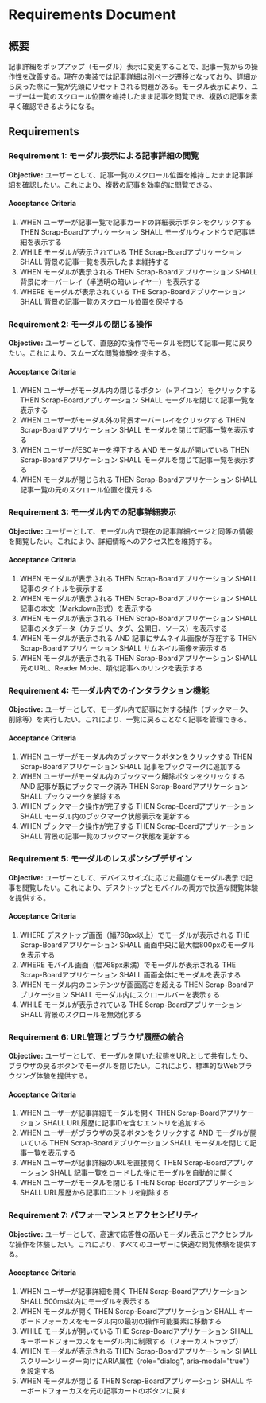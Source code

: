 # Requirements Document

## 概要
記事詳細をポップアップ（モーダル）表示に変更することで、記事一覧からの操作性を改善する。現在の実装では記事詳細は別ページ遷移となっており、詳細から戻った際に一覧が先頭にリセットされる問題がある。モーダル表示により、ユーザーは一覧のスクロール位置を維持したまま記事を閲覧でき、複数の記事を素早く確認できるようになる。

## Requirements

### Requirement 1: モーダル表示による記事詳細の閲覧
**Objective:** ユーザーとして、記事一覧のスクロール位置を維持したまま記事詳細を確認したい。これにより、複数の記事を効率的に閲覧できる。

#### Acceptance Criteria
1. WHEN ユーザーが記事一覧で記事カードの詳細表示ボタンをクリックする THEN Scrap-Boardアプリケーション SHALL モーダルウィンドウで記事詳細を表示する
2. WHILE モーダルが表示されている THE Scrap-Boardアプリケーション SHALL 背景の記事一覧を表示したまま維持する
3. WHEN モーダルが表示される THEN Scrap-Boardアプリケーション SHALL 背景にオーバーレイ（半透明の暗いレイヤー）を表示する
4. WHERE モーダルが表示されている THE Scrap-Boardアプリケーション SHALL 背景の記事一覧のスクロール位置を保持する

### Requirement 2: モーダルの閉じる操作
**Objective:** ユーザーとして、直感的な操作でモーダルを閉じて記事一覧に戻りたい。これにより、スムーズな閲覧体験を提供する。

#### Acceptance Criteria
1. WHEN ユーザーがモーダル内の閉じるボタン（×アイコン）をクリックする THEN Scrap-Boardアプリケーション SHALL モーダルを閉じて記事一覧を表示する
2. WHEN ユーザーがモーダル外の背景オーバーレイをクリックする THEN Scrap-Boardアプリケーション SHALL モーダルを閉じて記事一覧を表示する
3. WHEN ユーザーがESCキーを押下する AND モーダルが開いている THEN Scrap-Boardアプリケーション SHALL モーダルを閉じて記事一覧を表示する
4. WHEN モーダルが閉じられる THEN Scrap-Boardアプリケーション SHALL 記事一覧の元のスクロール位置を復元する

### Requirement 3: モーダル内での記事詳細表示
**Objective:** ユーザーとして、モーダル内で現在の記事詳細ページと同等の情報を閲覧したい。これにより、詳細情報へのアクセス性を維持する。

#### Acceptance Criteria
1. WHEN モーダルが表示される THEN Scrap-Boardアプリケーション SHALL 記事のタイトルを表示する
2. WHEN モーダルが表示される THEN Scrap-Boardアプリケーション SHALL 記事の本文（Markdown形式）を表示する
3. WHEN モーダルが表示される THEN Scrap-Boardアプリケーション SHALL 記事のメタデータ（カテゴリ、タグ、公開日、ソース）を表示する
4. WHEN モーダルが表示される AND 記事にサムネイル画像が存在する THEN Scrap-Boardアプリケーション SHALL サムネイル画像を表示する
5. WHEN モーダルが表示される THEN Scrap-Boardアプリケーション SHALL 元のURL、Reader Mode、類似記事へのリンクを表示する

### Requirement 4: モーダル内でのインタラクション機能
**Objective:** ユーザーとして、モーダル内で記事に対する操作（ブックマーク、削除等）を実行したい。これにより、一覧に戻ることなく記事を管理できる。

#### Acceptance Criteria
1. WHEN ユーザーがモーダル内のブックマークボタンをクリックする THEN Scrap-Boardアプリケーション SHALL 記事をブックマークに追加する
2. WHEN ユーザーがモーダル内のブックマーク解除ボタンをクリックする AND 記事が既にブックマーク済み THEN Scrap-Boardアプリケーション SHALL ブックマークを解除する
3. WHEN ブックマーク操作が完了する THEN Scrap-Boardアプリケーション SHALL モーダル内のブックマーク状態表示を更新する
4. WHEN ブックマーク操作が完了する THEN Scrap-Boardアプリケーション SHALL 背景の記事一覧のブックマーク状態を更新する

### Requirement 5: モーダルのレスポンシブデザイン
**Objective:** ユーザーとして、デバイスサイズに応じた最適なモーダル表示で記事を閲覧したい。これにより、デスクトップとモバイルの両方で快適な閲覧体験を提供する。

#### Acceptance Criteria
1. WHERE デスクトップ画面（幅768px以上）でモーダルが表示される THE Scrap-Boardアプリケーション SHALL 画面中央に最大幅800pxのモーダルを表示する
2. WHERE モバイル画面（幅768px未満）でモーダルが表示される THE Scrap-Boardアプリケーション SHALL 画面全体にモーダルを表示する
3. WHEN モーダル内のコンテンツが画面高さを超える THEN Scrap-Boardアプリケーション SHALL モーダル内にスクロールバーを表示する
4. WHILE モーダルが表示されている THE Scrap-Boardアプリケーション SHALL 背景のスクロールを無効化する

### Requirement 6: URL管理とブラウザ履歴の統合
**Objective:** ユーザーとして、モーダルを開いた状態をURLとして共有したり、ブラウザの戻るボタンでモーダルを閉じたい。これにより、標準的なWebブラウジング体験を提供する。

#### Acceptance Criteria
1. WHEN ユーザーが記事詳細モーダルを開く THEN Scrap-Boardアプリケーション SHALL URL履歴に記事IDを含むエントリを追加する
2. WHEN ユーザーがブラウザの戻るボタンをクリックする AND モーダルが開いている THEN Scrap-Boardアプリケーション SHALL モーダルを閉じて記事一覧を表示する
3. WHEN ユーザーが記事詳細のURLを直接開く THEN Scrap-Boardアプリケーション SHALL 記事一覧をロードした後にモーダルを自動的に開く
4. WHEN ユーザーがモーダルを閉じる THEN Scrap-Boardアプリケーション SHALL URL履歴から記事IDエントリを削除する

### Requirement 7: パフォーマンスとアクセシビリティ
**Objective:** ユーザーとして、高速で応答性の高いモーダル表示とアクセシブルな操作を体験したい。これにより、すべてのユーザーに快適な閲覧体験を提供する。

#### Acceptance Criteria
1. WHEN ユーザーが記事詳細を開く THEN Scrap-Boardアプリケーション SHALL 500ms以内にモーダルを表示する
2. WHEN モーダルが開く THEN Scrap-Boardアプリケーション SHALL キーボードフォーカスをモーダル内の最初の操作可能要素に移動する
3. WHILE モーダルが開いている THE Scrap-Boardアプリケーション SHALL キーボードフォーカスをモーダル内に制限する（フォーカストラップ）
4. WHEN モーダルが表示される THEN Scrap-Boardアプリケーション SHALL スクリーンリーダー向けにARIA属性（role="dialog", aria-modal="true"）を設定する
5. WHEN モーダルが閉じる THEN Scrap-Boardアプリケーション SHALL キーボードフォーカスを元の記事カードのボタンに戻す
